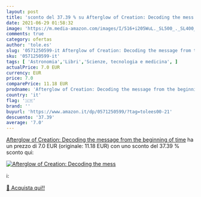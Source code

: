 ```yaml
---
layout: post
title: 'sconto del 37.39 % su Afterglow of Creation: Decoding the mess  '
date: 2021-06-29 01:58:32
image: 'https://m.media-amazon.com/images/I/516+i205WuL._SL500_._SL400_.jpg'
comments: true
category: ofertas
author: 'tole.es'
slug: '0571250599-it Afterglow of Creation: Decoding the message from the...'
sku: '0571250599-it'
tags: [ 'Astronomia','Libri','Scienze, tecnologia e medicina', ]
actualPrice: 7.0 EUR
currency: EUR
price: 7.0
comparePrice: 11.18 EUR
prodname: 'Afterglow of Creation: Decoding the message from the beginning of time'
country: 'it'
flag: '🇮🇹'
brand: ''
buyurl: 'https://www.amazon.it/dp/0571250599/?tag=tolees00-21'
descuento: '37.39'
average: '7.0'
---
```


[Afterglow of Creation: Decoding the message from the beginning of time](https://www.amazon.it/dp/0571250599/?tag=tolees00-21) ha un prezzo di 7.0 EUR (originale: 11.18 EUR) con uno sconto del 37.39 % sconto qui:

[![Afterglow of Creation: Decoding the mess](https://m.media-amazon.com/images/I/516+i205WuL._SL500_._SL400_.jpg)](https://www.amazon.it/dp/0571250599/?tag=tolees00-21)

ℹ️:


[🛒 Acquista qui!!](https://www.amazon.it/dp/0571250599/?tag=tolees00-21)
